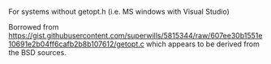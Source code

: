 For systems without getopt.h (i.e. MS windows with Visual Studio)

Borrowed from https://gist.githubusercontent.com/superwills/5815344/raw/607ee30b1551e10691e2b04ff6cafb2b8b107612/getopt.c
which appears to be derived from the BSD sources.